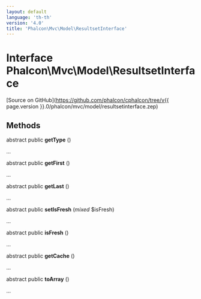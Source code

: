 ```yaml
---
layout: default
language: 'th-th'
version: '4.0'
title: 'Phalcon\Mvc\Model\ResultsetInterface'
---
```


# Interface **Phalcon\Mvc\Model\ResultsetInterface**

[Source on GitHub](https://github.com/phalcon/cphalcon/tree/v{{ page.version }}.0/phalcon/mvc/model/resultsetinterface.zep)

## Methods

abstract public **getType** ()

...

abstract public **getFirst** ()

...

abstract public **getLast** ()

...

abstract public **setIsFresh** (*mixed* $isFresh)

...

abstract public **isFresh** ()

...

abstract public **getCache** ()

...

abstract public **toArray** ()

...